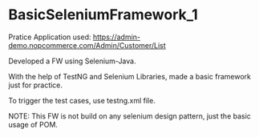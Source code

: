 # BasicSeleniumFramework_1
Pratice Application used: https://admin-demo.nopcommerce.com/Admin/Customer/List

Developed a FW using Selenium-Java. 

With the help of TestNG and Selenium Libraries, made a basic framework just for practice.

To trigger the test cases, use testng.xml file.

NOTE: This FW is not build on any selenium design pattern, just the basic usage of POM.
